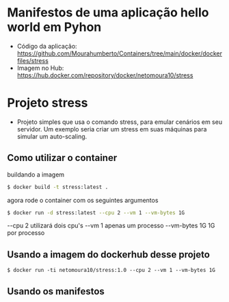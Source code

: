 # Manifestos de uma aplicação hello world em Pyhon
- Código da aplicação: https://github.com/Mourahumberto/Containers/tree/main/docker/dockerfiles/stress
- Imagem no Hub: https://hub.docker.com/repository/docker/netomoura10/stress

# Projeto stress

- Projeto simples que usa o comando stress, para emular cenários em seu servidor. Um exemplo seria criar um stress em suas máquinas para simular um auto-scaling.

## Como utilizar o container

buildando a imagem
```bash
$ docker build -t stress:latest .
```

agora rode o container com os seguintes argumentos

```bash
$ docker run -d stress:latest --cpu 2 --vm 1 --vm-bytes 1G
```

--cpu 2 utilizará dois cpu's
--vm 1 apenas um processo
--vm-bytes 1G 1G por processo

## Usando a imagem do dockerhub desse projeto

```
$ docker run -ti netomoura10/stress:1.0 --cpu 2 --vm 1 --vm-bytes 1G
```

## Usando os manifestos

